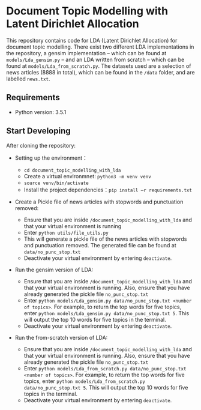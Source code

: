 # Document Topic Modelling with Latent Dirichlet Allocation

This repository contains code for LDA (Latent Dirichlet Allocation) for document topic modelling. 
There exist two different LDA implementations in the repository, a gensim implementation – which can be found at
`models/Lda_gensim.py` – and an LDA written from scratch – which can be found at `models/Lda_from_scratch.py`.
The datasets used are a selection of news articles (8888 in total), which can be found in the `/data` folder, 
and are labelled `news.txt`.

## Requirements

* Python version: 3.5.1

## Start Developing

After cloning the repository:

* Setting up the environment：
    - `cd document_topic_modelling_with_lda`
    - Create a virtual environmnet: `python3 -m venv venv`
    - `source venv/bin/activate`
    - Install the project dependencies：`pip install –r requirements.txt`

* Create a Pickle file of news articles with stopwords and punctuation removed:
    - Ensure that you are inside `/document_topic_modelling_with_lda` and that your virtual environment is running
    - Enter `python utils/file_utils.py`
    - This will generate a pickle file of the news articles with stopwords and punctuation removed. 
    The generated file can be found at `data/no_punc_stop.txt`
    - Deactivate your virtual environment by entering `deactivate`.
    
* Run the gensim version of LDA:
    - Ensure that you are inside `/document_topic_modelling_with_lda` and that your virtual environment is running. Also, ensure that you 
    have already generated the pickle file `no_punc_stop.txt`
    - Enter `python models/Lda_gensim.py data/no_punc_stop.txt <number of topics>`.
    For example, to return the top words for five topics, enter `python models/Lda_gensim.py data/no_punc_stop.txt 5`. 
    This will output the top 10 words for five topics in the terminal.
    - Deactivate your virtual environment by entering `deactivate`.
    
 * Run the from-scratch version of LDA:
    - Ensure that you are inside `/document_topic_modelling_with_lda` and that your virtual environment is running. Also, ensure that you 
    have already generated the pickle file `no_punc_stop.txt`
    - Enter `python models/Lda_from_scratch.py data/no_punc_stop.txt <number of topics>`.
    For example, to return the top words for five topics, enter `python models/Lda_from_scratch.py data/no_punc_stop.txt 5`. 
    This will output the top 10 words for five topics in the terminal.
    - Deactivate your virtual environment by entering `deactivate`.

